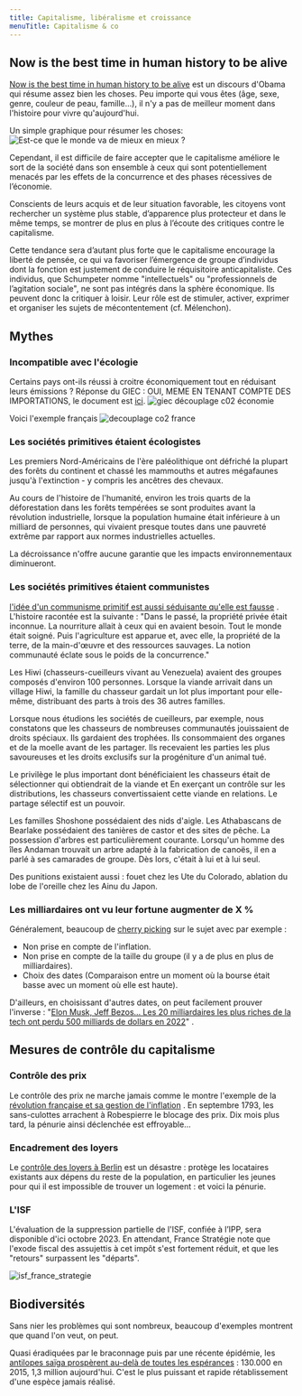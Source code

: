 ```yaml
---
title: Capitalisme, libéralisme et croissance
menuTitle: Capitalisme & co
---
```


## Now is the best time in human history to be alive

[Now is the best time in human history to be alive](https://www.youtube.com/watch?v=nK7AbxTGDSU) est un discours d'Obama
qui résume assez bien les choses. Peu importe qui vous êtes (âge, sexe, genre, couleur de peau, famille...), il n'y a
pas de meilleur moment dans l'histoire pour vivre qu'aujourd'hui.

Un simple graphique pour résumer les choses:
![Est-ce que le monde va de mieux en mieux ?](Two-centuries-World-as-100-people.png)

Cependant, il est difficile de faire accepter que le capitalisme améliore le sort de la société dans son ensemble à ceux
qui sont potentiellement menacés par les effets de la concurrence et des phases récessives de l’économie.

Conscients de leurs acquis et de leur situation favorable, les citoyens vont rechercher un système plus stable,
d’apparence plus protecteur et dans le même temps, se montrer de plus en plus à l’écoute des critiques contre le
capitalisme.

Cette tendance sera d’autant plus forte que le capitalisme encourage la liberté de pensée, ce qui va favoriser
l’émergence de groupe d’individus dont la fonction est justement de conduire le réquisitoire anticapitaliste. Ces
individus, que Schumpeter nomme "intellectuels" ou "professionnels de l’agitation sociale", ne sont pas intégrés dans la
sphère économique. Ils peuvent donc la critiquer à loisir. Leur rôle est de stimuler, activer, exprimer et organiser les
sujets de mécontentement (cf. Mélenchon).

## Mythes

### Incompatible avec l'écologie

Certains pays ont-ils réussi à croitre économiquement tout en réduisant leurs émissions ?
Réponse du GIEC : OUI, MEME EN TENANT COMPTE DES IMPORTATIONS, le document
est [ici](https://report.ipcc.ch/ar6wg3/pdf/IPCC_AR6_WGIII_FAQ_Chapter_02.pdf).
![giec découplage c02 économie](decouplage_co2.jpeg)

Voici l'exemple français
![decouplage co2 france](decouplage_france.jpeg)

### Les sociétés primitives étaient écologistes

Les premiers Nord-Américains de l'ère paléolithique ont défriché la plupart des forêts du continent et chassé les
mammouths et autres mégafaunes jusqu'à l'extinction - y compris les ancêtres des chevaux.

Au cours de l'histoire de l'humanité, environ les trois quarts de la déforestation dans les forêts tempérées se sont
produites avant la révolution industrielle, lorsque la population humaine était inférieure à un milliard de personnes,
qui vivaient presque toutes dans une pauvreté extrême par rapport aux normes industrielles actuelles.

La décroissance n'offre aucune garantie que les impacts environnementaux diminueront.

### Les sociétés primitives étaient communistes

[l'idée d'un communisme primitif est aussi séduisante qu'elle est fausse](https://aeon.co/essays/the-idea-of-primitive-communism-is-as-seductive-as-it-is-wrong)
. L'histoire racontée est la suivante : "Dans le passé, la propriété privée était inconnue. La nourriture allait à ceux
qui en avaient besoin. Tout le monde était soigné. Puis l'agriculture est apparue et, avec elle, la propriété de la
terre, de la main-d'œuvre et des ressources sauvages. La notion communauté éclate sous le poids de la concurrence."

Les Hiwi (chasseurs-cueilleurs vivant au Venezuela) avaient des groupes composés d'environ 100 personnes. Lorsque la
viande arrivait dans un village Hiwi, la famille du chasseur gardait un lot plus important pour elle-même, distribuant
des parts à trois des 36 autres familles.

Lorsque nous étudions les sociétés de cueilleurs, par exemple, nous constatons que les chasseurs de nombreuses
communautés jouissaient de droits spéciaux. Ils gardaient des trophées. Ils consommaient des organes et de la moelle
avant de les partager. Ils recevaient les parties les plus savoureuses et les droits exclusifs sur la progéniture d'un
animal tué.

Le privilège le plus important dont bénéficiaient les chasseurs était de sélectionner qui obtiendrait de la viande et En
exerçant un contrôle sur les distributions, les chasseurs convertissaient cette viande en relations. Le partage sélectif
est un pouvoir.

Les familles Shoshone possédaient des nids d'aigle. Les Athabascans de Bearlake possédaient des tanières de castor et
des sites de pêche. La possession d'arbres est particulièrement courante. Lorsqu'un homme des îles Andaman trouvait un
arbre adapté à la fabrication de canoës, il en a parlé à ses camarades de groupe. Dès lors, c'était à lui et à lui seul.

Des punitions existaient aussi : fouet chez les Ute du Colorado, ablation du lobe de l'oreille chez les Ainu du Japon.

### Les milliardaires ont vu leur fortune augmenter de X %

Généralement, beaucoup de [cherry picking](https://twitter.com/ordrespontane/status/1353688204600352768) sur le sujet
avec par exemple :

- Non prise en compte de l'inflation.
- Non prise en compte de la taille du groupe (il y a de plus en plus de milliardaires).
- Choix des dates (Comparaison entre un moment où la bourse était basse avec un moment où elle est haute).

D'ailleurs, en choisissant d'autres dates, on peut facilement prouver l'inverse : "[Elon Musk, Jeff Bezos… Les 20
milliardaires les plus riches de la tech ont perdu 500 milliards de dollars en 2022](https://www.sudouest.fr/economie/reseaux-sociaux/elon-musk-jeff-bezos-les-20-milliardaires-les-plus-riches-de-la-tech-ont-perdu-500-milliards-de-dollars-en-2022-12843977.php)"
.

## Mesures de contrôle du capitalisme

### Contrôle des prix

Le contrôle des prix ne marche jamais comme le montre l'exemple de
la [révolution française et sa gestion de l'inflation](https://www.lesechos.fr/economie-france/budget-fiscalite/1789-la-fabuleuse-inflation-des-assignats-1778629#xtor=CS1-26)
. En septembre 1793, les sans-culottes arrachent à Robespierre le blocage des prix. Dix mois plus tard, la pénurie ainsi
déclenchée est effroyable...

### Encadrement des loyers

Le [contrôle des loyers à Berlin](https://www.bloomberg.com/opinion/articles/2021-03-02/berlin-s-rent-controls-are-proving-to-be-the-disaster-we-feared)
est un désastre : protège les locataires existants aux dépens du reste de la population, en particulier les jeunes pour
qui il est impossible de trouver un logement : et voici la pénurie.

### L'ISF

L'évaluation de la suppression partielle de l'ISF, confiée à l’IPP, sera disponible d'ici octobre 2023. En attendant,
France Stratégie note que l'exode fiscal des assujettis à cet impôt s'est fortement réduit, et que les "retours"
surpassent les "départs".

![isf_france_strategie](isf_france_strategie.png)

## Biodiversités

Sans nier les problèmes qui sont nombreux, beaucoup d'exemples montrent que quand l'on veut, on peut.

Quasi éradiquées par le braconnage puis par une récente épidémie, les [antilopes saïga prospèrent au-delà de toutes les
espérances](https://www.newscientist.com/article/2333567-saiga-antelopes-have-increased-10-fold-after-mass-die-off-in-2015/) :
130.000 en 2015, 1,3 million aujourd'hui. C'est le plus puissant et rapide rétablissement d'une espèce
jamais réalisé.
